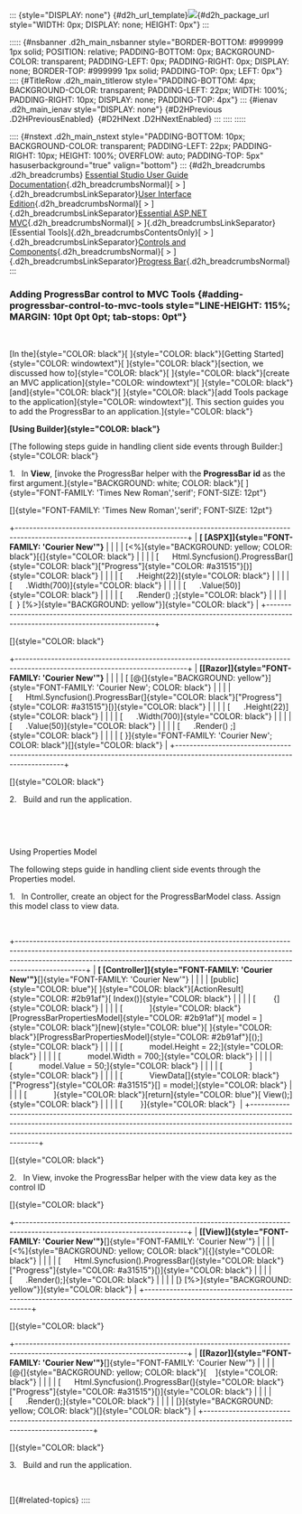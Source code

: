 ::: {style="DISPLAY: none"}
[](ms-xhelp:///?Id=d2h_url_template){#d2h_url_template}![](!package_url!){#d2h_package_url style="WIDTH: 0px; DISPLAY: none; HEIGHT: 0px"}
:::

::::: {#nsbanner .d2h_main_nsbanner style="BORDER-BOTTOM: #999999 1px solid; POSITION: relative; PADDING-BOTTOM: 0px; BACKGROUND-COLOR: transparent; PADDING-LEFT: 0px; PADDING-RIGHT: 0px; DISPLAY: none; BORDER-TOP: #999999 1px solid; PADDING-TOP: 0px; LEFT: 0px"}
:::: {#TitleRow .d2h_main_titlerow style="PADDING-BOTTOM: 4px; BACKGROUND-COLOR: transparent; PADDING-LEFT: 22px; WIDTH: 100%; PADDING-RIGHT: 10px; DISPLAY: none; PADDING-TOP: 4px"}
::: {#ienav .d2h_main_ienav style="DISPLAY: none"}
[](ms-xhelp:///?Id=3780abbc-e433-46d2-a4cc-85c884fbc270){#D2HPrevious .D2HPreviousEnabled}  [](ms-xhelp:///?Id=1cc0b5f6-68c2-47a2-81ec-2646310339e0){#D2HNext .D2HNextEnabled}
:::
::::
:::::

:::: {#nstext .d2h_main_nstext style="PADDING-BOTTOM: 10px; BACKGROUND-COLOR: transparent; PADDING-LEFT: 22px; PADDING-RIGHT: 10px; HEIGHT: 100%; OVERFLOW: auto; PADDING-TOP: 5px" hasuserbackground="true" valign="bottom"}
::: {#d2h_breadcrumbs .d2h_breadcrumbs}
[Essential Studio User Guide Documentation](ms-xhelp:///?Id=12457748-09e3-4d74-a240-8e049cedf030){.d2h_breadcrumbsNormal}[ \> ]{.d2h_breadcrumbsLinkSeparator}[User Interface Edition](ms-xhelp:///?Id=c29296b7-531c-413b-a0ec-488ca1f7f669){.d2h_breadcrumbsNormal}[ \> ]{.d2h_breadcrumbsLinkSeparator}[Essential ASP.NET MVC](ms-xhelp:///?Id=4b14e7d1-65c4-4f67-b1aa-2c37709905a5){.d2h_breadcrumbsNormal}[ \> ]{.d2h_breadcrumbsLinkSeparator}[Essential Tools]{.d2h_breadcrumbsContentsOnly}[ \> ]{.d2h_breadcrumbsLinkSeparator}[Controls and Components](ms-xhelp:///?Id=f0af2fff-6f00-4ca4-85a6-54e41ac5dc96){.d2h_breadcrumbsNormal}[ \> ]{.d2h_breadcrumbsLinkSeparator}[Progress Bar](ms-xhelp:///?Id=07685639-6970-4e9f-b5df-4d1b989a6824){.d2h_breadcrumbsNormal}
:::

### Adding ProgressBar control to MVC Tools {#adding-progressbar-control-to-mvc-tools style="LINE-HEIGHT: 115%; MARGIN: 10pt 0pt 0pt; tab-stops: 0pt"}

 

[In the]{style="COLOR: black"}[ ]{style="COLOR: black"}[Getting Started]{style="COLOR: windowtext"}[ ]{style="COLOR: black"}[section, we discussed how to]{style="COLOR: black"}[ ]{style="COLOR: black"}[create an MVC application]{style="COLOR: windowtext"}[ ]{style="COLOR: black"}[and]{style="COLOR: black"}[ ]{style="COLOR: black"}[add Tools package to the application]{style="COLOR: windowtext"}[. This section guides you to add the ProgressBar to an application.]{style="COLOR: black"}

**[Using Builder]{style="COLOR: black"}**

[The following steps guide in handling client side events through Builder:]{style="COLOR: black"}

1.   In **View**, [invoke the ProgressBar helper with the **ProgressBar** **id** as the first argument.]{style="BACKGROUND: white; COLOR: black"}[ ]{style="FONT-FAMILY: 'Times New Roman','serif'; FONT-SIZE: 12pt"}

[]{style="FONT-FAMILY: 'Times New Roman','serif'; FONT-SIZE: 12pt"} 

+-----------------------------------------------------------------------------------------------------------------------------+
| **[ \[ASPX\]]{style="FONT-FAMILY: 'Courier New'"}**                                                                         |
|                                                                                                                             |
| [\<%]{style="BACKGROUND: yellow; COLOR: black"}[{]{style="COLOR: black"}                                                    |
|                                                                                                                             |
| [      Html.Syncfusion().ProgressBar(]{style="COLOR: black"}[\"Progress\"]{style="COLOR: #a31515"}[)]{style="COLOR: black"} |
|                                                                                                                             |
| [      .Height(22)]{style="COLOR: black"}                                                                                   |
|                                                                                                                             |
| [      .Width(700)]{style="COLOR: black"}                                                                                   |
|                                                                                                                             |
| [      .Value(50)]{style="COLOR: black"}                                                                                    |
|                                                                                                                             |
| [      .Render() ;]{style="COLOR: black"}                                                                                   |
|                                                                                                                             |
| [  } [%\>]{style="BACKGROUND: yellow"}]{style="COLOR: black"}                                                               |
+-----------------------------------------------------------------------------------------------------------------------------+

[]{style="COLOR: black"} 

+-----------------------------------------------------------------------------------------------------------------------------+
| **[\[Razor\]]{style="FONT-FAMILY: 'Courier New'"}**                                                                         |
|                                                                                                                             |
| [ [\@{]{style="BACKGROUND: yellow"}]{style="FONT-FAMILY: 'Courier New'; COLOR: black"}                                      |
|                                                                                                                             |
| [      Html.Syncfusion().ProgressBar(]{style="COLOR: black"}[\"Progress\"]{style="COLOR: #a31515"}[)]{style="COLOR: black"} |
|                                                                                                                             |
| [      .Height(22)]{style="COLOR: black"}                                                                                   |
|                                                                                                                             |
| [      .Width(700)]{style="COLOR: black"}                                                                                   |
|                                                                                                                             |
| [      .Value(50)]{style="COLOR: black"}                                                                                    |
|                                                                                                                             |
| [      .Render() ;]{style="COLOR: black"}                                                                                   |
|                                                                                                                             |
| [ }]{style="FONT-FAMILY: 'Courier New'; COLOR: black"}[]{style="COLOR: black"}                                              |
+-----------------------------------------------------------------------------------------------------------------------------+

[]{style="COLOR: black"} 

2.   Build and run the application.

 

 

Using Properties Model

The following steps guide in handling client side events through the Properties model.

1.   In Controller, create an object for the ProgressBarModel class. Assign this model class to view data. 

 

+-------------------------------------------------------------------------------------------------------------------------------------------------------------------------------------------------------------------------------------------------------------+
| **[ \[Controller\]]{style="FONT-FAMILY: 'Courier New'"}**[]{style="FONT-FAMILY: 'Courier New'"}                                                                                                                                                             |
|                                                                                                                                                                                                                                                             |
| [public]{style="COLOR: blue"}[ ]{style="COLOR: black"}[ActionResult]{style="COLOR: #2b91af"}[ Index()]{style="COLOR: black"}                                                                                                                                |
|                                                                                                                                                                                                                                                             |
| [        {]{style="COLOR: black"}                                                                                                                                                                                                                           |
|                                                                                                                                                                                                                                                             |
| [            ]{style="COLOR: black"}[ProgressBarPropertiesModel]{style="COLOR: #2b91af"}[ model = ]{style="COLOR: black"}[new]{style="COLOR: blue"}[ ]{style="COLOR: black"}[ProgressBarPropertiesModel]{style="COLOR: #2b91af"}[();]{style="COLOR: black"} |
|                                                                                                                                                                                                                                                             |
| [            model.Height = 22;]{style="COLOR: black"}                                                                                                                                                                                                      |
|                                                                                                                                                                                                                                                             |
| [            model.Width = 700;]{style="COLOR: black"}                                                                                                                                                                                                      |
|                                                                                                                                                                                                                                                             |
| [            model.Value = 50;]{style="COLOR: black"}                                                                                                                                                                                                       |
|                                                                                                                                                                                                                                                             |
| [            ]{style="COLOR: black"}                                                                                                                                                                                                                        |
|                                                                                                                                                                                                                                                             |
| [            ViewData\[]{style="COLOR: black"}[\"Progress\"]{style="COLOR: #a31515"}[\] = model;]{style="COLOR: black"}                                                                                                                                     |
|                                                                                                                                                                                                                                                             |
| [            ]{style="COLOR: black"}[return]{style="COLOR: blue"}[ View();]{style="COLOR: black"}                                                                                                                                                           |
|                                                                                                                                                                                                                                                             |
| [        }]{style="COLOR: black"}                                                                                                                                                                                                                           |
+-------------------------------------------------------------------------------------------------------------------------------------------------------------------------------------------------------------------------------------------------------------+

[]{style="COLOR: black"} 

2.   In View, invoke the ProgressBar helper with the view data key as the control ID

[]{style="COLOR: black"} 

+-----------------------------------------------------------------------------------------------------------------------------+
| **[\[View\]]{style="FONT-FAMILY: 'Courier New'"}**[]{style="FONT-FAMILY: 'Courier New'"}                                    |
|                                                                                                                             |
| [\<%]{style="BACKGROUND: yellow; COLOR: black"}[{]{style="COLOR: black"}                                                    |
|                                                                                                                             |
| [      Html.Syncfusion().ProgressBar(]{style="COLOR: black"}[\"Progress\"]{style="COLOR: #a31515"}[)]{style="COLOR: black"} |
|                                                                                                                             |
| [      .Render();]{style="COLOR: black"}                                                                                    |
|                                                                                                                             |
| [} [%\>]{style="BACKGROUND: yellow"}]{style="COLOR: black"}                                                                 |
+-----------------------------------------------------------------------------------------------------------------------------+

[]{style="COLOR: black"} 

+-----------------------------------------------------------------------------------------------------------------------------+
| **[\[Razor\]]{style="FONT-FAMILY: 'Courier New'"}**[]{style="FONT-FAMILY: 'Courier New'"}                                   |
|                                                                                                                             |
| [\@{]{style="BACKGROUND: yellow; COLOR: black"}[    ]{style="COLOR: black"}                                                 |
|                                                                                                                             |
| [      Html.Syncfusion().ProgressBar(]{style="COLOR: black"}[\"Progress\"]{style="COLOR: #a31515"}[)]{style="COLOR: black"} |
|                                                                                                                             |
| [      .Render();]{style="COLOR: black"}                                                                                    |
|                                                                                                                             |
| [}]{style="BACKGROUND: yellow; COLOR: black"}[]{style="COLOR: black"}                                                       |
+-----------------------------------------------------------------------------------------------------------------------------+

[]{style="COLOR: black"} 

3.   Build and run the application.

 

[]{#related-topics}
::::
